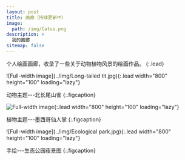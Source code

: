 ```yaml
---
layout: post
title: 画廊（持续更新中）
image: 
  path: /img/Catus.png
description: >
  我的画廊
sitemap: false
---
```


个人绘画画廊，收录了一些关于动物植物风景的绘画作品。
{:.lead}

![Full-width image](../img/Long-tailed tit.jpg){:.lead width="800" height="100" loading="lazy"}

动物主题---北长尾山雀
{:.figcaption}

![Full-width image](../img/Catus.jpg){:.lead width="800" height="100" loading="lazy"}

植物主题---墨西哥仙人掌
{:.figcaption}

![Full-width image](../img/Ecological park.jpg){:.lead width="800" height="100" loading="lazy"}

手绘---生态公园夜景图
{:.figcaption}
